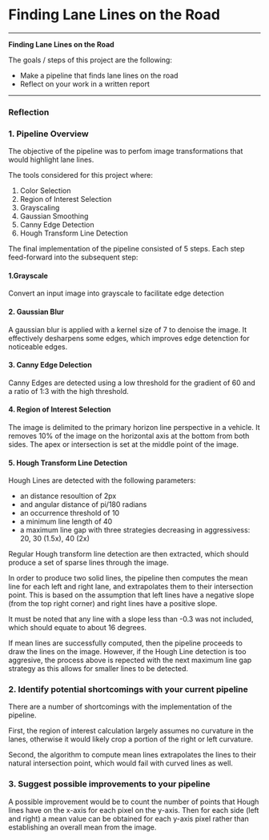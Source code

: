 # **Finding Lane Lines on the Road** 


---

**Finding Lane Lines on the Road**

The goals / steps of this project are the following:
* Make a pipeline that finds lane lines on the road
* Reflect on your work in a written report


[//]: # (Image References)

[Output Image]: ./test_images_output/solidWhiteCurve.jpg "Solid White Curve Output"
[Output Image]: ./test_images_output/solidWhiteRight.jpg "Solid White Right Output"
[Output Image]: ./test_images_output/solidYellowCurve.jpg "Solid Yellow Curve Output"
[Output Image]: ./test_images_output/solidYellowCurve2.jpg "Solid Yellow Curve 2 Output"
[Output Image]: ./test_images_output/solidYellowLeft.jpg "Solid Yellow Left Output"
[Output Image]: ./test_images_output/whiteCarLaneSwitch.jpg "White Car Lane Switch Output"


---

### Reflection

### 1. Pipeline Overview

The objective of the pipeline was to perfom image transformations that would highlight lane lines.

The tools considered for this project where:

1. Color Selection
2. Region of Interest Selection
3. Grayscaling
4. Gaussian Smoothing
5. Canny Edge Detection
6. Hough Transform Line Detection

The final implementation of the pipeline consisted of 5 steps. Each step feed-forward into the subsequent step:

#### 1.Grayscale
Convert an input image into grayscale to facilitate edge detection
#### 2. Gaussian Blur
A gaussian blur is applied with a kernel size of 7 to denoise the image. 
It effectively desharpens some edges, which improves edge detenction for noticeable edges.
#### 3. Canny Edge Delection
Canny Edges are detected using a low threshold for the gradient of 60 and a ratio of 1:3 with the high threshold.
#### 4. Region of Interest Selection
The image is delimited to the primary horizon line perspective in a vehicle. 
It removes 10% of the image on the horizontal axis at the bottom from both sides.
The apex or intersection is set at the middle point of the image.
#### 5. Hough Transform Line Detection
Hough Lines are detected with the following parameters:
- an distance resoultion of 2px
- and angular distance of pi/180 radians
- an occurrence threshold of 10
- a minimum line length of 40
- a maximum line gap with three strategies decreasing in aggressivess: 20, 30 (1.5x), 40 (2x)

Regular Hough transform line detection are then extracted, which should produce a set of sparse lines through the image.

In order to produce two solid lines, the pipeline then computes the mean line for each left and right lane, and extrapolates them to their intersection point. This is based on the assumption that left lines have a negative slope (from the top right corner) and right lines have a positive slope.

It must be noted that any line with a slope less than -0.3 was not included, which should equate to about 16 degrees.

If mean lines are successfully computed, then the pipeline proceeds to draw the lines on the image. However, if the Hough Line detection is too aggresive, the process above is repected with the next maximum line gap strategy as this allows for smaller lines to be detected.


### 2. Identify potential shortcomings with your current pipeline

There are a number of shortcomings with the implementation of the pipeline.

First, the region of interest calculation largely assumes no curvature in the lanes, otherwise it would likely crop a portion of the right or left curvature.

Second, the algorithm to compute mean lines extrapolates the lines to their natural intersection point, which would fail with curved lines as well.


### 3. Suggest possible improvements to your pipeline

A possible improvement would be to count the number of points that Hough lines have on the x-axis for each pixel on the y-axis. Then for each side (left and right) a mean value can be obtained for each y-axis pixel rather than establishing an overall mean from the image. 


